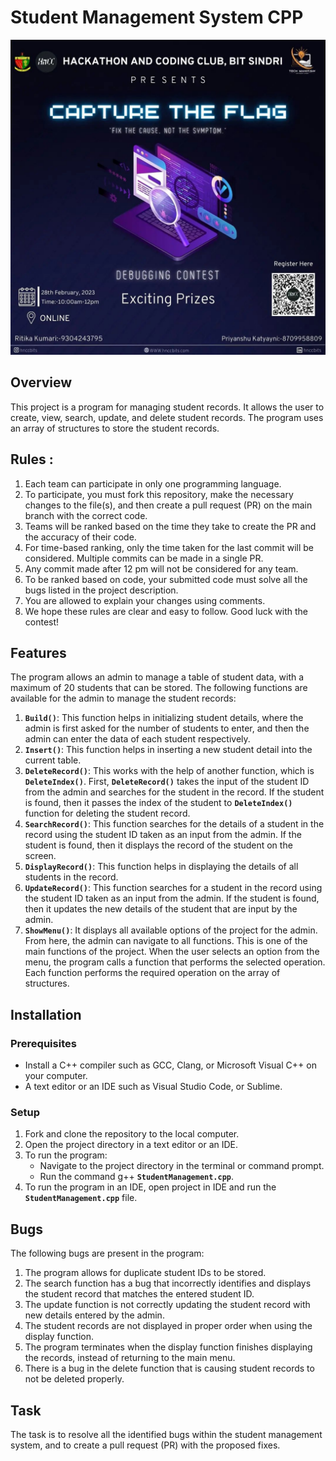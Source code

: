 # Student Management System CPP

![ctf.jpeg](Images/ctf.jpeg)

## **Overview**

This project is a program for managing student records. It allows the user to create, view, search, update, and delete student records. The program uses an array of structures to store the student records.

## Rules :

1. Each team can participate in only one programming language.
2. To participate, you must fork this repository, make the necessary changes to the file(s), and then create a pull request (PR) on the main branch with the correct code.
3. Teams will be ranked based on the time they take to create the PR and the accuracy of their code.
4. For time-based ranking, only the time taken for the last commit will be considered. Multiple commits can be made in a single PR.
5. Any commit made after 12 pm will not be considered for any team.
6. To be ranked based on code, your submitted code must solve all the bugs listed in the project description.
7. You are allowed to explain your changes using comments.
8. We hope these rules are clear and easy to follow. Good luck with the contest!

## **Features**

The program allows an admin to manage a table of student data, with a maximum of 20 students that can be stored. The following functions are available for the admin to manage the student records:

1. **`Build()`**: This function helps in initializing student details, where the admin is first asked for the number of students to enter, and then the admin can enter the data of each student respectively.
2. **`Insert()`**: This function helps in inserting a new student detail into the current table.
3. **`DeleteRecord()`**: This works with the help of another function, which is **`DeleteIndex()`**. First, **`DeleteRecord()`** takes the input of the student ID from the admin and searches for the student in the record. If the student is found, then it passes the index of the student to **`DeleteIndex()`** function for deleting the student record.
4. **`SearchRecord()`**: This function searches for the details of a student in the record using the student ID taken as an input from the admin. If the student is found, then it displays the record of the student on the screen.
5. **`DisplayRecord()`**: This function helps in displaying the details of all students in the record.
6. **`UpdateRecord()`**: This function searches for a student in the record using the student ID taken as an input from the admin. If the student is found, then it updates the new details of the student that are input by the admin.
7. **`ShowMenu()`**: It displays all available options of the project for the admin. From here, the admin can navigate to all functions. This is one of the main functions of the project. When the user selects an option from the menu, the program calls a function that performs the selected operation. Each function performs the required operation on the array of structures.

## **Installation**

### **Prerequisites**

- Install a C++ compiler such as GCC, Clang, or Microsoft Visual C++ on your computer.
- A text editor or an IDE such as  Visual Studio Code, or Sublime.

### **Setup**

1. Fork and clone the repository to the local computer.
2. Open the project directory in a text editor or an IDE.
3. To run the program:
    - Navigate to the project directory in the terminal or command prompt.
    - Run the command g++ **`StudentManagement.cpp`**.
4. To run the program in an IDE, open project in IDE and run the **`StudentManagement.cpp`** file.

## **Bugs**

The following bugs are present in the program:

1. The program allows for duplicate student IDs to be stored.
2. The search function has a bug that incorrectly identifies and displays the student record that matches the entered student ID.
3. The update function is not correctly updating the student record with new details entered by the admin.
4. The student records are not displayed in proper order when using the display function.
5. The program terminates when the display function finishes displaying the records, instead of returning to the main menu.
6. There is a bug in the delete function that is causing student records to not be deleted properly.


## **Task**

The task is to resolve all the identified bugs within the student management system, and to create a pull request (PR) with the proposed fixes.
